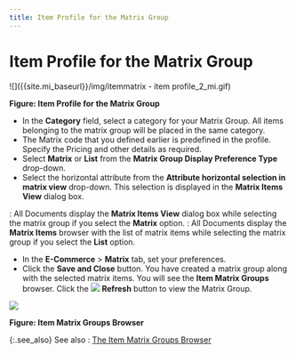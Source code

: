 ```yaml
---
title: Item Profile for the Matrix Group
---
```


# Item Profile for the Matrix Group


![]({{site.mi_baseurl}}/img/itemmatrix - item profile_2_mi.gif)


**Figure: Item Profile for the Matrix Group**

- In the **Category**  field, select a category for your Matrix Group. All items belonging to  the matrix group will be placed in the same category.
- The Matrix code  that you defined earlier is predefined in the profile. Specify the Pricing  and other details as required.
- Select **Matrix**  or **List** from the **Matrix 
 Group Display Preference Type** drop-down.
- Select the horizontal  attribute from the **Attribute horizontal 
 selection in matrix view** drop-down. This selection is displayed  in the **Matrix Items View** dialog  box.

: All Documents display the **Matrix 
 Items View** dialog box while selecting the matrix group if you select  the **Matrix** option.
: All Documents display the **Matrix 
 Items** browser with the list of matrix items while selecting the  matrix group if you select the **List**  option.

- In the **E-Commerce**  > **Matrix** tab, set your preferences.
- Click the **Save and Close** button. You have created  a matrix group along with the selected matrix items.
You will see the **Item 
 Matrix Groups** browser. Click the ![]({{site.mi_baseurl}}/img/refresh_mi.gif) **Refresh**  button to view the Matrix Group.



![]({{site.mi_baseurl}}/img/item_matrix_groups_mi.gif)


**Figure: Item Matrix Groups Browser**


{:.see_also}
See also
: [The  Item Matrix Groups Browser]({{site.mi_baseurl}}/creating-matrix-group-and-matrix-items/the_item_matrix_groups_browser.html)
